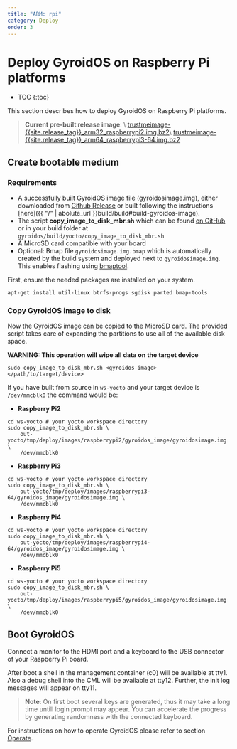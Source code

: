 ```yaml
---
title: "ARM: rpi"
category: Deploy
order: 3
---
```


# Deploy GyroidOS on Raspberry Pi platforms
- TOC
{:toc}

This section describes how to deploy GyroidOS on Raspberry Pi platforms.

> **Current pre-built release image**: \\
[trustmeimage-{{site.release_tag}}_arm32_raspberrypi2.img.bz2]({{site.githuborg}}/{{site.repository}}/releases/download/{{site.release_tag}}/trustmeimage-{{site.release_tag}}_arm32_raspberrypi2.img.bz2)\\
[trustmeimage-{{site.release_tag}}_arm64_raspberrypi3-64.img.bz2]({{site.githuborg}}/{{site.repository}}/releases/download/{{site.release_tag}}/trustmeimage-{{site.release_tag}}_arm64_raspberrypi3-64.img.bz2)

## Create bootable medium

### Requirements
* A successfully built GyroidOS image file (gyroidosimage.img), either downloaded from [Github Release]({{site.githuborg}}/{{site.repository}}/releases/tag/{{site.release_tag}}) or built following the instructions [here]({{ "/" | abolute_url }}build/build#build-gyroidos-image).
* The script **copy_image_to_disk_mbr.sh** which can be found [on GitHub](https://github.com/gyroidos/gyroidos/raw/main/yocto/copy_image_to_disk_mbr.sh) or in your build folder at `gyroidos/build/yocto/copy_image_to_disk_mbr.sh`
* A MicroSD card compatible with your board
* Optional: Bmap file `gyroidosimage.img.bmap` which is automatically created by the build system and deployed next to `gyroidosimage.img`. This enables flashing using [bmaptool](https://manpages.debian.org/testing/bmap-tools/bmaptool.1.en.html).


First, ensure the needed packages are installed on your system.
```
apt-get install util-linux btrfs-progs sgdisk parted bmap-tools
```

### Copy GyroidOS image to disk
Now the GyroidOS image can be copied to the MicroSD card.
The provided script takes care of expanding the partitions to use all of the available disk space.

**WARNING: This operation will wipe all data on the target device**
```
sudo copy_image_to_disk_mbr.sh <gyroidos-image> </path/to/target/device>
```

If you have built from source in `ws-yocto` and your target device is `/dev/mmcblk0` the command would be:
- **Raspberry Pi2**
```
cd ws-yocto # your yocto workspace directory
sudo copy_image_to_disk_mbr.sh \
	out-yocto/tmp/deploy/images/raspberrypi2/gyroidos_image/gyroidosimage.img \
	/dev/mmcblk0
```
- **Raspberry Pi3**
```
cd ws-yocto # your yocto workspace directory
sudo copy_image_to_disk_mbr.sh \
	out-yocto/tmp/deploy/images/raspberrypi3-64/gyroidos_image/gyroidosimage.img \
	/dev/mmcblk0
```
- **Raspberry Pi4**
```
cd ws-yocto # your yocto workspace directory
sudo copy_image_to_disk_mbr.sh \
	out-yocto/tmp/deploy/images/raspberrypi4-64/gyroidos_image/gyroidosimage.img \
	/dev/mmcblk0
```
- **Raspberry Pi5**
```
cd ws-yocto # your yocto workspace directory
sudo copy_image_to_disk_mbr.sh \
	out-yocto/tmp/deploy/images/raspberrypi5/gyroidos_image/gyroidosimage.img \
	/dev/mmcblk0
```

## Boot GyroidOS

Connect a monitor to the HDMI port and a keyboard to the USB connector of your Raspberry Pi
 board.

After boot a shell in the management container (c0) will be available at tty1.
Also a debug shell into the CML will be available at tty12.
Further, the init log messages will appear on tty11.

> **Note**: On first boot several keys are generated, thus it may take a long
time untill login prompt may appear. You can accelerate the progress by generating
randomness with the connected keyboard.

For instructions on how to operate GyroidOS please refer to section [Operate](/operate/control).
